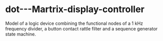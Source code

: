 # dot---Martrix-display-controller
Model of a logic device combining the functional nodes of a 1 kHz frequency divider, a button contact rattle filter and a sequence generator state machine.
